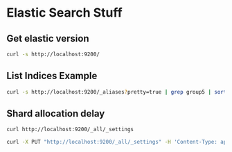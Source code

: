 # Elastic Search Stuff

## Get elastic version

```bash
curl -s http://localhost:9200/
```

## List Indices Example

```bash
curl -s http://localhost:9200/_aliases?pretty=true | grep group5 | sort
```

## Shard allocation delay

```bash
curl http://localhost:9200/_all/_settings
```

```bash
curl -X PUT "http://localhost:9200/_all/_settings" -H 'Content-Type: application/json' -d' { "settings": { "index.unassigned.node_left.delayed_timeout": "15m" } }'
```
